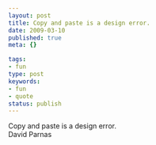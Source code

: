 ```yaml
---
layout: post
title: Copy and paste is a design error.
date: 2009-03-10
published: true
meta: {}

tags:
- fun
type: post
keywords:
- fun
- quote
status: publish
---
```

Copy and paste is a design error.<br />David Parnas
